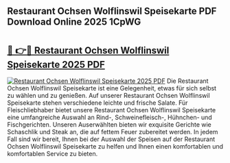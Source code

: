 ## Restaurant Ochsen Wolflinswil Speisekarte PDF Download Online 2025 1CpWG

# <h2><a href="http://gc61wri.nevu.top/?p=Restaurant+Ochsen+Wolflinswil+Speisekarte">🔗 👉🔴 Restaurant Ochsen Wolflinswil Speisekarte 2025 PDF</a></h2>

[![Restaurant Ochsen Wolflinswil Speisekarte 2025 PDF](https://i.imgur.com/dBaPXMq.png)](http://gc61wri.nevu.top/?p=Restaurant+Ochsen+Wolflinswil+Speisekarte)
Die Restaurant Ochsen Wolflinswil Speisekarte ist eine Gelegenheit, etwas für sich selbst zu wählen und zu genießen. Auf unserer Restaurant Ochsen Wolflinswil Speisekarte stehen verschiedene leichte und frische Salate. Für Fleischliebhaber bietet unsere Restaurant Ochsen Wolflinswil Speisekarte eine umfangreiche Auswahl an Rind-, Schweinefleisch-, Hühnchen- und Fischgerichten. Unseren Auserwählten bieten wir exquisite Gerichte wie Schaschlik und Steak an, die auf fettem Feuer zubereitet werden. In jedem Fall sind wir bereit, Ihnen bei der Auswahl der Speisen auf der Restaurant Ochsen Wolflinswil Speisekarte zu helfen und Ihnen einen komfortablen und komfortablen Service zu bieten.
